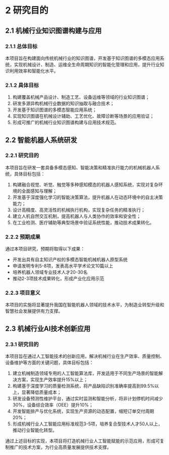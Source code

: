 # 2 研究目的

## 2.1 机械行业知识图谱构建与应用

### 2.1.1 总体目标

本项目旨在构建面向传统机械行业的知识图谱，开发基于知识图谱的多模态应用系统，实现机械设计、制造、运维全生命周期知识的智能化管理和应用，提升行业知识利用效率和智能化水平。

### 2.1.2 具体目标

1) 构建覆盖机械产品设计、制造工艺、设备运维等领域的行业知识图谱；
2) 研发多源异构机械行业数据的知识抽取与融合技术；
3) 开发基于知识图谱的多模态智能应用系统；
4) 实现知识图谱在机械设计辅助、工艺优化、故障诊断等场景的应用验证；
5) 形成可推广的机械行业知识图谱构建与应用技术规范。

## 2.2 智能机器人系统研发

### 2.2.1 研究目的

本项目旨在研发一套具备多模态感知、智能决策和精准执行能力的机械机器人系统，具体目标包括：

1. 构建融合视觉、听觉、触觉等多种感知模态的机器人感知系统，实现对复杂环境的全面感知与理解；
2. 开发基于深度强化学习的智能决策算法，提升机器人在动态环境中的自主决策能力；
3. 设计高精度、高灵活性的机械执行机构，实现复杂任务的精准执行；
4. 建立人机自然交互机制，提高机器人与人类协作的效率和安全性；
5. 在工业检测、医疗辅助等典型场景中验证系统性能，推动技术成果转化。

### 2.2.2 预期成果

通过本项目研究，预期将取得以下成果：
- 开发出具有自主知识产权的多模态智能机械机器人原型系统
- 申请发明专利5-8项，发表高水平学术论文10篇以上
- 培养机器人领域专业技术人才20-30名
- 推动2-3项技术成果转化，形成产业化应用示范

### 2.2.3 项目意义

本项目的实施将显著提升我国在智能机器人领域的技术水平，为制造业转型升级和智慧社会发展提供有力支撑。

## 2.3 机械行业AI技术创新应用

### 2.3.1 研究目的

本项目旨在通过人工智能技术的创新应用，解决机械行业在生产效率、质量控制、设备维护等方面的关键问题，具体目标包括：

1. 建立机械制造领域专用的人工智能算法库，开发适用于不同生产场景的智能解决方案，实现生产效率提升15%以上；
2. 构建基于深度学习的质量检测系统，将产品缺陷识别准确率提高到99.5%以上，显著降低质量成本；
3. 研发设备预测性维护平台，通过实时监测和智能分析，将非计划停机时间减少30%，设备综合效率（OEE）提升10%；
4. 开发智能排产与优化系统，实现生产资源的动态配置，缩短订单交付周期20%；
5. 形成机械行业人工智能应用标准规范3-5项，培养复合型技术人才50人以上，推动行业智能化转型。

通过上述目标的实现，本项目将打造机械行业人工智能赋能的示范应用，形成可复制推广的技术方案，为行业高质量发展提供技术支撑。

